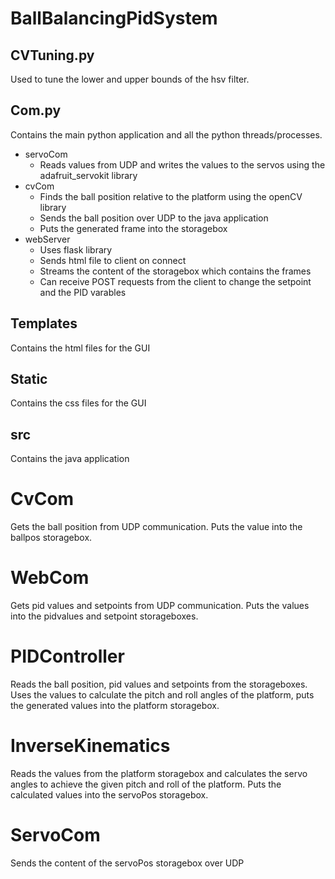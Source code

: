 # BallBalancingPidSystem
## CVTuning.py
Used to tune the lower and upper bounds of the hsv filter. 

## Com.py
Contains the main python application and all the python threads/processes. 
* servoCom
  * Reads values from UDP and writes the values to the servos using the adafruit_servokit library
* cvCom
  * Finds the ball position relative to the platform using the openCV library
  * Sends the ball position over UDP to the java application
  * Puts the generated frame into the storagebox
* webServer
  * Uses flask library
  * Sends html file to client on connect
  * Streams the content of the storagebox which contains the frames
  * Can receive POST requests from the client to change the setpoint and the PID varables

## Templates 
Contains the html files for the GUI

## Static
Contains the css files for the GUI

## src
Contains the java application

# CvCom
Gets the ball position from UDP communication. Puts the value into the ballpos storagebox.

# WebCom 
Gets pid values and setpoints from UDP communication. Puts the values into the pidvalues and setpoint storageboxes.

# PIDController
Reads the ball position, pid values and setpoints from the storageboxes. Uses the values to calculate the pitch and roll angles of the platform, puts the generated values into the platform storagebox.

# InverseKinematics
Reads the values from the platform storagebox and calculates the servo angles to achieve the given pitch and roll of the platform. Puts the calculated values into the servoPos storagebox.

# ServoCom
Sends the content of the servoPos storagebox over UDP


